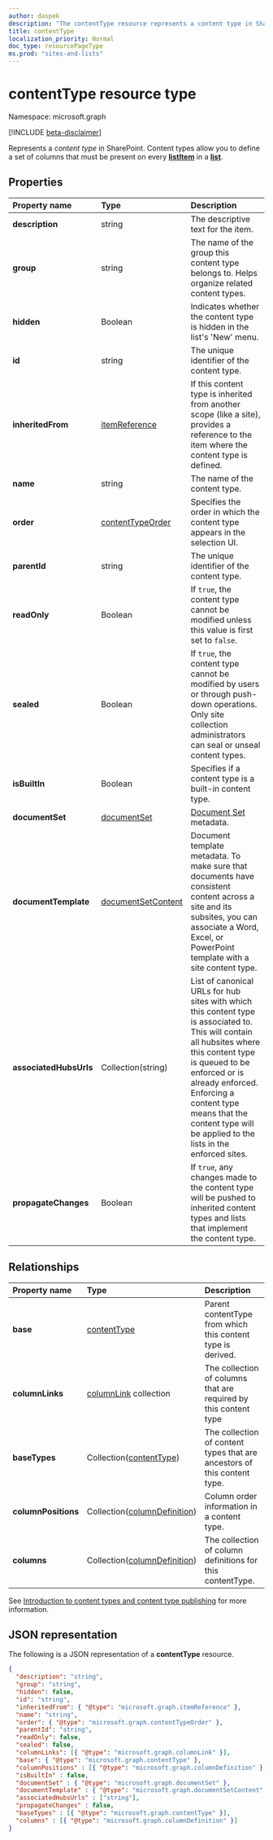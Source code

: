 ```yaml
---
author: daspek
description: "The contentType resource represents a content type in SharePoint."
title: contentType
localization_priority: Normal
doc_type: resourcePageType
ms.prod: "sites-and-lists"
---
```

# contentType resource type

Namespace: microsoft.graph

[!INCLUDE [beta-disclaimer](../../includes/beta-disclaimer.md)]

Represents a _content type_ in SharePoint.
Content types allow you to define a set of columns that must be present on every [**listItem**][listItem] in a [**list**][list].

## Properties

| Property name     | Type                 | Description
|:------------------|:---------------------|:----------------------------------
| **description**   | string               | The descriptive text for the item.
| **group**         | string               | The name of the group this content type belongs to. Helps organize related content types.
| **hidden**        | Boolean              | Indicates whether the content type is hidden in the list's 'New' menu.
| **id**            | string               | The unique identifier of the content type.
| **inheritedFrom** | [itemReference][]    | If this content type is inherited from another scope (like a site), provides a reference to the item where the content type is defined.
| **name**          | string               | The name of the content type.
| **order**         | [contentTypeOrder][] | Specifies the order in which the content type appears in the selection UI.
| **parentId**      | string               | The unique identifier of the content type.
| **readOnly**      | Boolean              | If `true`, the content type cannot be modified unless this value is first set to `false`.
| **sealed**        | Boolean              | If `true`, the content type cannot be modified by users or through push-down operations. Only site collection administrators can seal or unseal content types.
| **isBuiltIn**            | Boolean| Specifies if a content type is a built-in content type. 
| **documentSet**       | [documentSet][]      | [Document Set](https://docs.microsoft.com/sharepoint/governance/document-set-planning#about-document-sets) metadata.
| **documentTemplate**  | [documentSetContent][] | Document template metadata. To make sure that documents have consistent content across a site and its subsites, you can associate a Word, Excel, or PowerPoint template with a site content type.
| **associatedHubsUrls**       | Collection(string) | List of canonical URLs for hub sites with which this content type is associated to. This will contain all hubsites where this content type is queued to be enforced or is already enforced. Enforcing a content type means that the content type will be applied to the lists in the enforced sites.
| **propagateChanges**   | Boolean              | If `true`, any changes made to the content type will be pushed to inherited content types and lists that implement the content type.



## Relationships

| Property name   | Type                      | Description
|:----------------|:--------------------------|:-------------------------------
| **base**   | [contentType][]  | Parent contentType from which this content type is derived. 
| **columnLinks** | [columnLink][] collection | The collection of columns that are required by this content type
| **baseTypes**   | Collection([contentType][])     | The collection of content types that are ancestors of this content type.
| **columnPositions**       | Collection([columnDefinition][]) | Column order information in a content type.
| **columns**     | Collection([columnDefinition][])  | The collection of column definitions for this contentType.

See [Introduction to content types and content type publishing][contentTypeIntro] for more information.

[columnLink]: columnlink.md
[contentTypeIntro]: https://support.office.com/en-us/article/Introduction-to-content-types-and-content-type-publishing-e1277a2e-a1e8-4473-9126-91a0647766e5
[itemReference]: itemreference.md
[contentTypeOrder]: contenttypeorder.md
[columnDefinition]: columnDefinition.md
[contentType]: contentType.md
[documentSet]: documentSet.md
[documentSetContent]: documentSetContent.md

## JSON representation

The following is a JSON representation of a **contentType** resource.

<!-- { "blockType": "resource", "@odata.type": "microsoft.graph.contentType","keyProperty":"id" } -->

```json
{
  "description": "string",
  "group": "string",
  "hidden": false,
  "id": "string",
  "inheritedFrom": { "@type": "microsoft.graph.itemReference" },
  "name": "string",
  "order": { "@type": "microsoft.graph.contentTypeOrder" },
  "parentId": "string",
  "readOnly": false,
  "sealed": false,
  "columnLinks": [{ "@type": "microsoft.graph.columnLink" }],
  "base": { "@type": "microsoft.graph.contentType" },
  "columnPositions" : [{ "@type": "microsoft.graph.columnDefinition" }],
  "isBuiltIn" : false,
  "documentSet" : { "@type": "microsoft.graph.documentSet" },
  "documentTemplate" : { "@type": "microsoft.graph.documentSetContent" },
  "associatedHubsUrls" : ["string"],
  "propagateChanges" : false,
  "baseTypes" : [{ "@type": "microsoft.graph.contentType" }],
  "columns" : [{ "@type": "microsoft.graph.columnDefinition" }]
}
```

[list]: list.md
[listItem]: listitem.md
<!--
{
  "type": "#page.annotation",
  "description": "",
  "keywords": "",
  "section": "documentation",
  "tocPath": "Resources/ContentType",
  "suppressions": []
}
-->


